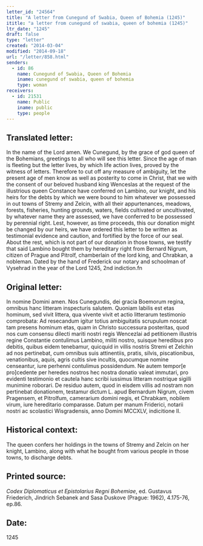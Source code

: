 ```yaml
---
letter_id: "24564"
title: "A letter from Cunegund of Swabia, Queen of Bohemia (1245)"
ititle: "a letter from cunegund of swabia, queen of bohemia (1245)"
ltr_date: "1245"
draft: false
type: "letter"
created: "2014-03-04"
modified: "2014-09-18"
url: "/letter/858.html"
senders:
  - id: 86
    name: Cunegund of Swabia, Queen of Bohemia
    iname: cunegund of swabia, queen of bohemia
    type: woman
receivers:
  - id: 21531
    name: Public
    iname: public
    type: people
---
```

<h2> Translated letter:</h2>In the name of the Lord amen.  We Cunegund, by the grace of god queen of the Bohemians, greetings to all who will see this letter.  Since the age of man is fleeting but the letter lives, by which life action lives, proved by the witness of letters.  Therefore to cut off any measure of ambiguity, let the present age of men know as well as posterity to come in Christ, that we with the consent of our beloved husband king Wenceslas at the request of the illustrious queen Constance have conferred on Lambino, our knight, and his heirs for the debts by which we were bound to him whatever we possessed in out towns of Stremy and Zelcin, with all their appurtenances, meadows, forests, fisheries, hunting grounds, waters, fields cultivated or uncultivated, by whatever name they are assessed, we have conferred to be possessed by perennial right.  Lest, however, as time proceeds, this our donation might be changed by our heirs, we have ordered this letter to be written as testimonial evidence and caution, and fortified by the force of our seal.
About the rest, which is not part of our donation in those towns, we testify that said Lambino bought them by hereditary right from Bernard Nigrum, citizen of Prague and Pitrolf, chamberlain of the lord king, and Chrabkan, a nobleman.
Dated by the hand of Frederick our notary and schoolman of Vysehrad in the year of the Lord 1245, 2nd indiction.fn
<h2 class="mt-4"> Original letter:</h2>In nomine Domini amen.  Nos Cunegundis, dei gracia Boemorum regina, omnibus hanc litteram inspecturis salutem.  Quoniam labilis est etas hominum, sed vivit littera, qua vivente vivit et actio litterarum testimonio comprobata:  Ad resecandum igitur totius ambiguitatis scrupulum noscat tam presens hominum etas, quam in Christo successura posteritas, quod nos cum consensu dilecti mariti nostri regis Wencezlai ad petitionem illustris regine Constantie contulimus Lambino, militi nostro, suisque heredibus pro debitis, quibus eidem tenebamur, quicquid in villis nostris Stremi et Zelchin ad nos pertinebat, cum omnibus suis attinentiis, pratis, silvis, piscationibus, venationibus, aquis, agris cultis sive incultis, quocumque nomine censeantur, iure perhenni contulimus possidendum.  Ne autem tempor[e pro]cedente per heredes nostros hec nostra donatio valeat immutari, pro evidenti testimonio et cautela hanc scribi iussimus litteram nostrique sigilli munimine roborari.  De residuo autem, quod in eisdem villis ad nostram non pertinebat donationem, testamur dictum L. apud Bernardum Nigrum, civem Pragensem, et Pitrolfum, camerarium domini regis, et Chrabkam, nobilem virum, iure hereditario comparasse.
Datum per manum Friderici, notarii nostri ac scolastici Wisgradensis, anno Domini MCCXLV, indicitione II.
<h2 class="mt-4"> Historical context:</h2>The queen confers her holdings in the towns of Stremy and Zelcin on her knight, Lambino, along with what he bought from various people in those towns, to discharge debts.
<h2 class="mt-4"> Printed source:</h2><p><em>Codex Diplomaticus et Epistolarius Regni Bohemiae</em>, ed. Gustavus Friederich, Jindrich Sebanek and Sasa Duskove (Prague: 1962), 4.175-76, ep.86.</p><h2 class="mt-4"> Date:</h2>1245